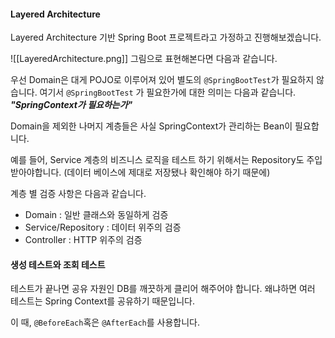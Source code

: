 #### Layered Architecture
Layered Architecture 기반 Spring Boot 프로젝트라고 가정하고 진행해보겠습니다. 

![[LayeredArchitecture.png]]
그림으로 표현해본다면 다음과 같습니다.

우선 Domain은 대게 POJO로 이루어져 있어 별도의 `@SpringBootTest`가 필요하지 않습니다.
여기서 `@SpringBootTest` 가 필요한가에 대한 의미는 다음과 같습니다.
	***"SpringContext가 필요하는가"***

Domain을 제외한 나머지 계층들은 사실 SpringContext가 관리하는 Bean이 필요합니다. 

예를 들어, Service 계층의 비즈니스 로직을 테스트 하기 위해서는 Repository도 주입 받아야합니다. (데이터 베이스에 제대로 저장됐나 확인해야 하기 때문에)

계층 별 검증 사항은 다음과 같습니다.
- Domain : 일반 클래스와 동일하게 검증
- Service/Repository : 데이터 위주의 검증
- Controller : HTTP 위주의 검증 

#### 생성 테스트와 조회 테스트
테스트가 끝나면 공유 자원인 DB를 깨끗하게 클리어 해주어야 합니다. 
왜냐하면 여러 테스트는 Spring Context를 공유하기 때문입니다.

이 때, `@BeforeEach`혹은 `@AfterEach`를 사용합니다.

